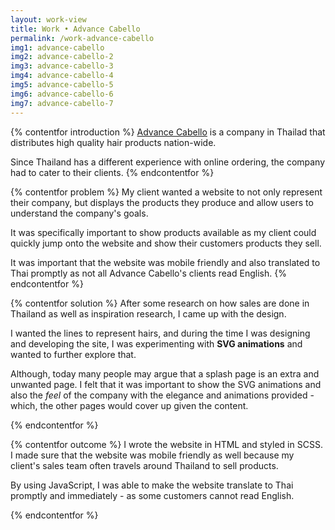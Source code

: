 ```yaml
---
layout: work-view
title: Work • Advance Cabello
permalink: /work-advance-cabello
img1: advance-cabello
img2: advance-cabello-2
img3: advance-cabello-3
img4: advance-cabello-4
img5: advance-cabello-5
img6: advance-cabello-6
img7: advance-cabello-7
---
```


{% contentfor introduction %}
<a href="http://www.advancecabello.com/" target="_blank">Advance Cabello</a> is a company in Thailad that distributes high quality hair products nation-wide.

Since Thailand has a different experience with online ordering, the company had to cater to their clients. 
{% endcontentfor %}


{% contentfor problem %}
My client wanted a website to not only represent their company, but displays the products they produce and allow users to understand the company's goals.

It was specifically important to show products available as my client could quickly jump onto the website and show their customers products they sell.

It was important that the website was mobile friendly and also translated to Thai promptly as not all Advance Cabello's clients read English.
{% endcontentfor %}


{% contentfor solution %}
After some research on how sales are done in Thailand as well as inspiration research, I came up with the design.

I wanted the lines to represent hairs, and during the time I was designing and developing the site, I was experimenting with **SVG animations** and wanted to further explore that.

Although, today many people may argue that a splash page is an extra and unwanted page. I felt that it was important to show the SVG animations and also the *feel* of the company with the elegance and animations provided - which, the other pages would cover up given the content.

{% endcontentfor %}


{% contentfor outcome %}
I wrote the website in HTML and styled in SCSS. I made sure that the website was mobile friendly as well because my client's sales team often travels around Thailand to sell products.

By using JavaScript, I was able to make the website translate to Thai promptly and immediately - as some customers cannot read English. 

{% endcontentfor %}